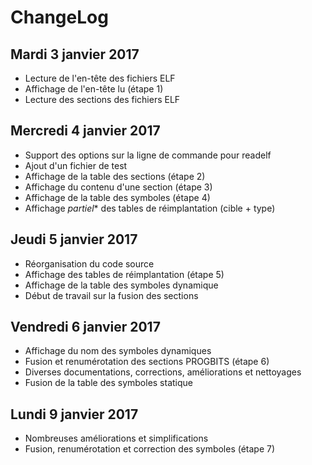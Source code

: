 # ChangeLog

## Mardi 3 janvier 2017
* Lecture de l'en-tête des fichiers ELF
* Affichage de l'en-tête lu (étape 1)
* Lecture des sections des fichiers ELF

## Mercredi 4 janvier 2017
* Support des options sur la ligne de commande pour readelf
* Ajout d'un fichier de test
* Affichage de la table des sections (étape 2)
* Affichage du contenu d'une section (étape 3)
* Affichage de la table des symboles (étape 4)
* Affichage *partiel** des tables de réimplantation (cible + type)

## Jeudi 5 janvier 2017
* Réorganisation du code source
* Affichage des tables de réimplantation (étape 5)
* Affichage de la table des symboles dynamique
* Début de travail sur la fusion des sections

## Vendredi 6 janvier 2017
* Affichage du nom des symboles dynamiques
* Fusion et renumérotation des sections PROGBITS (étape 6)
* Diverses documentations, corrections, améliorations et nettoyages
* Fusion de la table des symboles statique

## Lundi 9 janvier 2017
* Nombreuses améliorations et simplifications
* Fusion, renumérotation et correction des symboles (étape 7)

